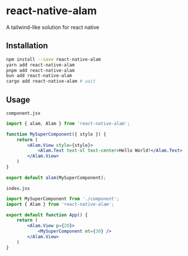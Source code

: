 # react-native-alam

A tailwind-like solution for react native

## Installation

```sh
npm install --save react-native-alam
yarn add react-native-alam
pnpm add react-native-alam
bun add react-native-alam
cargo add react-native-alam # wait
```

## Usage

`component.jsx`

```jsx
import { alam, Alam } from 'react-native-alam';

function MySuperComponent({ style }) {
    return (
        <Alam.View style={style}>
            <Alam.Text text-xl text-center>Hello World!</Alam.Text>
        </Alam.View>
    )
}

export default alam(MySuperComponent);
```

`index.jsx`

```jsx
import MySuperComponent from './component';
import { Alam } from 'react-native-alam';

export default function App() {
    return (
        <Alam.View p={20}>
            <MySuperComponent mt={30} />
        </Alam.View>
    )
}
```
